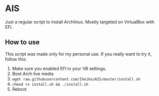 # AIS
Just a regular script to install Archlinux. Mostly targeted on VirtualBox with EFI.

## How to use
This script was made only for my personal use. If you really want to try it, follow this:
1. Make sure you enabled EFI in your VB settings.
2. Boot Arch live media
3. `wget raw.githubusercontent.com/Iheiko/AIS/master/install.sh`
4. `chmod +x install.sh && ./install.sh`
5. Reboot

